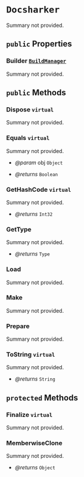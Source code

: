 # <code><span title="undefined">Docsharker</span></code>

Summary not provided.

## `public` Properties

### Builder <code><a href="BuildManager.md">BuildManager</a></code>

Summary not provided.



## `public` Methods

### Dispose `virtual`

Summary not provided.



### Equals `virtual`

Summary not provided.

- *@param* obj <code><span title="undefined">Object</span></code>

- *@returns* <code><span title="undefined">Boolean</span></code>

### GetHashCode `virtual`

Summary not provided.

- *@returns* <code><span title="undefined">Int32</span></code>

### GetType

Summary not provided.

- *@returns* <code><span title="undefined">Type</span></code>

### Load

Summary not provided.



### Make

Summary not provided.



### Prepare

Summary not provided.



### ToString `virtual`

Summary not provided.

- *@returns* <code><span title="undefined">String</span></code>

## `protected` Methods

### Finalize `virtual`

Summary not provided.



### MemberwiseClone

Summary not provided.

- *@returns* <code><span title="undefined">Object</span></code>